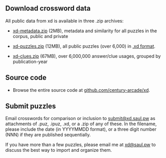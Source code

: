 
## Download crossword data

All public data from xd is available in three .zip archives:

- [xd-metadata.zip](/xd-metadata.zip)  (2MB), metadata and similarity for all puzzles in the corpus, public and private

- [xd-puzzles.zip](/xd-puzzles.zip)  (12MB), all public puzzles (over 6,000) in [.xd format](http://github.com/century-arcade/xd).

- [xd-clues.zip](/xd-clues.zip)  (67MB), over 6,000,000 answer/clue usages, grouped by publication-year

## Source code

- Browse the entire source code at [github.com/century-arcade/xd](http://github.com/century-arcade/xd).

## Submit puzzles

Email crosswords for comparison or inclusion to [submit@xd.saul.pw](mailto:submit@xd.saul.pw) as attachments of .puz, .ipuz, .xd, or a .zip of any of these.
In the filename, please include the date (in YYYYMMDD format), or a three digit number (NNN) if they are published sequentially.

If you have more than a few puzzles, please email me at [xd@saul.pw](mailto:xd@saul.pw) to discuss the best way to import and organize them.


